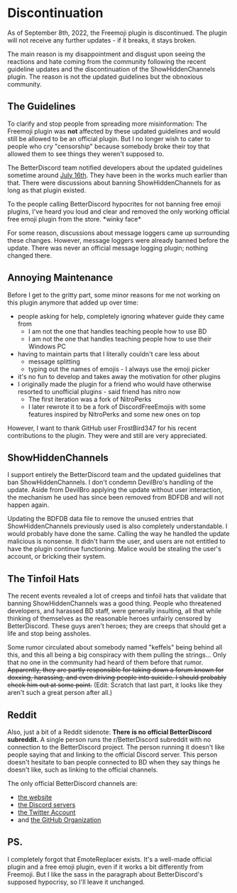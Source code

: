 # Discontinuation

As of September 8th, 2022, the Freemoji plugin is discontinued. The plugin will not receive any further updates - if it breaks, it stays broken.

The main reason is my disappointment and disgust upon seeing the reactions and hate coming from the community following the recent guideline updates and the discontinuation of the ShowHiddenChannels plugin. The reason is not the updated guidelines but the obnoxious community.

## The Guidelines

To clarify and stop people from spreading more misinformation: The Freemoji plugin was **not** affected by these updated guidelines and would still be allowed to be an official plugin. But I no longer wish to cater to people who cry "censorship" because somebody broke their toy that allowed them to see things they weren't supposed to.

The BetterDiscord team notified developers about the updated guidelines sometime around [July 16th](https://github.com/BetterDiscord/docs/blob/3add40bdda0afbadc6c0af09d10413bbdee54f5f/src/plugins/introduction/guidelines.md). They have been in the works much earlier than that. There were discussions about banning ShowHiddenChannels for as long as that plugin existed.

To the people calling BetterDiscord hypocrites for not banning free emoji plugins, I've heard you loud and clear and removed the only working official free emoji plugin from the store. \*winky face\*

For some reason, discussions about message loggers came up surrounding these changes. However, message loggers were already banned before the update. There was never an official message logging plugin; nothing changed there.

## Annoying Maintenance

Before I get to the gritty part, some minor reasons for me not working on this plugin anymore that added up over time:

* people asking for help, completely ignoring whatever guide they came from
  * I am not the one that handles teaching people how to use BD
  * I am not the one that handles teaching people how to use their Windows PC
* having to maintain parts that I literally couldn't care less about
  * message splitting
  * typing out the names of emojis - I always use the emoji picker
* it's no fun to develop and takes away the motivation for other plugins
* I originally made the plugin for a friend who would have otherwise resorted to unofficial plugins - said friend has nitro now
  * The first iteration was a fork of NitroPerks
  * I later rewrote it to be a fork of DiscordFreeEmojis with some features inspired by NitroPerks and some new ones on top

However, I want to thank GitHub user FrostBird347 for his recent contributions to the plugin. They were and still are very appreciated.

## ShowHiddenChannels

I support entirely the BetterDiscord team and the updated guidelines that ban ShowHiddenChannels. I don't condemn DevilBro's handling of the update. Aside from DevilBro applying the update without user interaction, the mechanism he used has since been removed from BDFDB and will not happen again.

Updating the BDFDB data file to remove the unused entries that ShowHiddenChannels previously used is also completely understandable. I would probably have done the same. Calling the way he handled the update malicious is nonsense. It didn't harm the user, and users are not entitled to have the plugin continue functioning. Malice would be stealing the user's account, or bricking their system.

## The Tinfoil Hats

The recent events revealed a lot of creeps and tinfoil hats that validate that banning ShowHiddenChannels was a good thing. People who threatened developers, and harassed BD staff, were generally insulting, all that while thinking of themselves as the reasonable heroes unfairly censored by BetterDiscord. These guys aren't heroes; they are creeps that should get a life and stop being assholes.

Some rumor circulated about somebody named "keffels" being behind all this, and this all being a big conspiracy with them pulling the strings... Only that no one in the community had heard of them before that rumor. ~~Apparently, they are partly responsible for taking down a forum known for doxxing, harassing, and even driving people into suicide. I should probably check him out at some point.~~ (Edit: Scratch that last part, it looks like they aren't such a great person after all.)

## Reddit

Also, just a bit of a Reddit sidenote: **There is no official BetterDiscord subreddit.** A single person runs the r/BetterDiscord subreddit with no connection to the BetterDiscord project. The person running it doesn't like people saying that and linking to the official Discord server. This person doesn't hesitate to ban people connected to BD when they say things he doesn't like, such as linking to the official channels.

The only official BetterDiscord channels are:

* [the website](https://betterdiscord.app/)
* [the Discord servers](https://discord.gg/0Tmfo5ZbORCRqbAd)
* [the Twitter Account](https://twitter.com/_BetterDiscord_)
* and [the GitHub Organization](https://github.com/BetterDiscord)

## PS.

I completely forgot that EmoteReplacer exists. It's a well-made official plugin and a free emoji plugin, even if it works a bit differently from Freemoji. But I like the sass in the paragraph about BetterDiscord's supposed hypocrisy, so I'll leave it unchanged.
